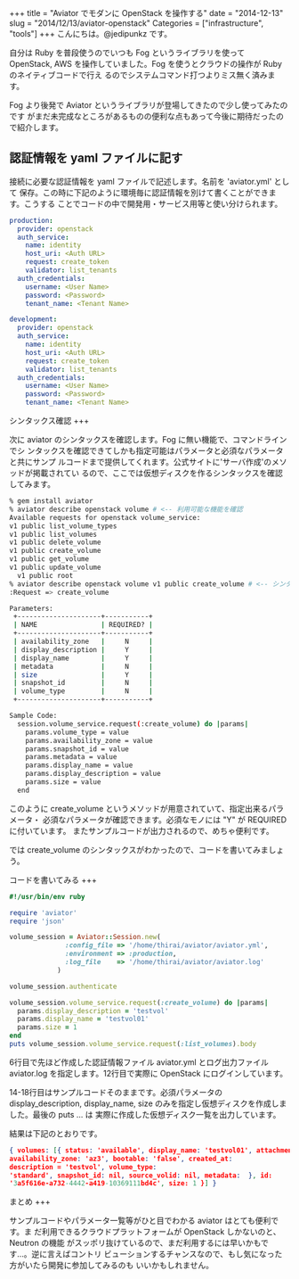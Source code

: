 +++
title = "Aviator でモダンに OpenStack を操作する"
date = "2014-12-13"
slug = "2014/12/13/aviator-openstack"
Categories = ["infrastructure", "tools"]
+++
こんにちは。@jedipunkz です。

自分は Ruby を普段使うのでいつも Fog というライブラリを使って OpenStack, AWS
を操作していました。Fog を使うとクラウドの操作が Ruby のネイティブコードで行え
るのでシステムコマンド打つよりミス無く済みます。

Fog より後発で Aviator というライブラリが登場してきたので少し使ってみたのです
がまだ未完成なところがあるものの便利な点もあって今後に期待だったので紹介します。

認証情報を yaml ファイルに記す
----

接続に必要な認証情報を yaml ファイルで記述します。名前を 'aviator.yml' として
保存。この時に下記のように環境毎に認証情報を別けて書くことができます。こうする
ことでコードの中で開発用・サービス用等と使い分けられます。

```yaml
production:
  provider: openstack
  auth_service:
    name: identity
    host_uri: <Auth URL>
    request: create_token
    validator: list_tenants
  auth_credentials:
    username: <User Name>
    password: <Password>
    tenant_name: <Tenant Name>

development:
  provider: openstack
  auth_service:
    name: identity
    host_uri: <Auth URL>
    request: create_token
    validator: list_tenants
  auth_credentials:
    username: <User Name>
    password: <Password>
    tenant_name: <Tenant Name>
```

シンタックス確認
+++

次に aviator のシンタックスを確認します。Fog に無い機能で、コマンドラインでシ
ンタックスを確認できてしかも指定可能はパラメータと必須なパラメータと共にサンプ
ルコードまで提供してくれます。公式サイトに'サーバ作成'のメソッドが掲載されてい
るので、ここでは仮想ディスクを作るシンタックスを確認してみます。

```bash
% gem install aviator
% aviator describe openstack volume # <-- 利用可能な機能を確認
Available requests for openstack volume_service:
v1 public list_volume_types
v1 public list_volumes
v1 public delete_volume
v1 public create_volume
v1 public get_volume
v1 public update_volume
  v1 public root
% aviator describe openstack volume v1 public create_volume # <-- シンタックスを確認
:Request => create_volume

Parameters:
 +---------------------+-----------+
 | NAME                | REQUIRED? |
 +---------------------+-----------+
 | availability_zone   |     N     |
 | display_description |     Y     |
 | display_name        |     Y     |
 | metadata            |     N     |
 | size                |     Y     |
 | snapshot_id         |     N     |
 | volume_type         |     N     |
 +---------------------+-----------+

Sample Code:
  session.volume_service.request(:create_volume) do |params|
    params.volume_type = value
    params.availability_zone = value
    params.snapshot_id = value
    params.metadata = value
    params.display_name = value
    params.display_description = value
    params.size = value
  end
```

このように create_volume というメソッドが用意されていて、指定出来るパラメータ・
必須なパラメータが確認できます。必須なモノには "Y" が REQUIRED に付いています。
またサンプルコードが出力されるので、めちゃ便利です。

では create_volume のシンタックスがわかったので、コードを書いてみましょう。

コードを書いてみる
+++

```ruby
#!/usr/bin/env ruby

require 'aviator'
require 'json'

volume_session = Aviator::Session.new(
              :config_file => '/home/thirai/aviator/aviator.yml',
              :environment => :production,
              :log_file    => '/home/thirai/aviator/aviator.log'
            )

volume_session.authenticate

volume_session.volume_service.request(:create_volume) do |params|
  params.display_description = 'testvol'
  params.display_name = 'testvol01'
  params.size = 1
end
puts volume_session.volume_service.request(:list_volumes).body
```

6行目で先ほど作成した認証情報ファイル aviator.yml とログ出力ファイル
aviator.log を指定します。12行目で実際に OpenStack にログインしています。

14-18行目はサンプルコードそのままです。必須パラメータの display_description,
display_name, size のみを指定し仮想ディスクを作成しました。最後の puts ... は
実際に作成した仮想ディスク一覧を出力しています。

結果は下記のとおりです。

```json
{ volumes: [{ status: 'available', display_name: 'testvol01', attachments: [],
availability_zone: 'az3', bootable: 'false', created_at:
description = 'testvol', volume_type:
'standard', snapshot_id: nil, source_volid: nil, metadata:  }, id:
'3a5f616e-a732-4442-a419-10369111bd4c', size: 1 }] }
```

まとめ
+++

サンプルコードやパラメータ一覧等がひと目でわかる aviator はとても便利です。ま
だ利用できるクラウドプラットフォームが OpenStack しかないのと、Neutron の機能
がスッポリ抜けているので、まだ利用するには早いかもです...。逆に言えばコントリ
ビューションするチャンスなので、もし気になった方がいたら開発に参加してみるのも
いいかもしれません。
